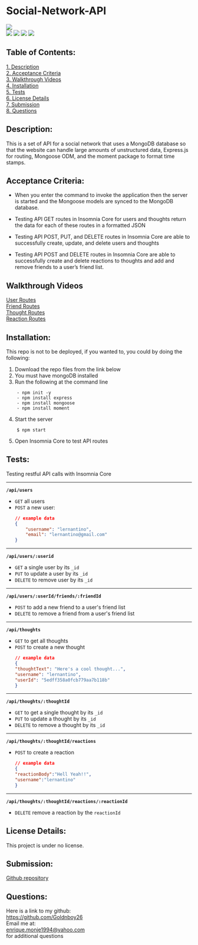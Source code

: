 # Social-Network-API

![](https://img.shields.io/badge/Created%20by-Victor%20Cesar%20Lopez-blue?style=for-the-badge)  
![](https://img.shields.io/badge/Database-MongoDB-yellow?style=flat-square&logo=mongoDB)  ![](https://img.shields.io/badge/npm%20package-express-orange?style=flat-square&logo=npm) ![](https://img.shields.io/badge/npm%20package-mongoose-cyan?style=flat-square&logo=npm) ![](https://img.shields.io/badge/npm%20package-moment-%3CCOLOR%3E?style=flat-square&logo=npm)
 ## Table of Contents:  
[1. Description](#Description)  
[2. Acceptance Criteria](#Acceptance-Criteria)  
[3. Walkthrough Videos](#Walkthrough-Videos)  
[4. Installation](#Installation)  
[5. Tests](#Tests)  
[6. License Details](#License-Details)  
[7. Submission](#Submission)   
[8. Questions](#Questions)  
## Description:
This is a set of API for a social network that uses a MongoDB database so that the website can handle large amounts of unstructured data, Express.js for routing, Mongoose ODM, and the moment package to format time stamps.

## Acceptance Criteria:

- When you enter the command to invoke the application then the server is started and the Mongoose models are synced to the MongoDB database.  
- Testing API GET routes in Insomnia Core for users and thoughts return the data for each of these routes in a formatted JSON
- Testing API POST, PUT, and DELETE routes in Insomnia Core are able to successfully create, update, and delete users and thoughts

- Testing API POST and DELETE routes in Insomnia Core are able to successfully create and delete reactions to thoughts and add and remove friends to a user’s friend list.

## Walkthrough Videos
[User Routes]()  
[Friend Routes]()  
[Thought Routes]()  
[Reaction Routes]()  

## Installation:
This repo is not to be deployed, if you wanted to, you could by doing the following:  
1. Download the repo files from the link below
2. You must have mongoDB installed
3. Run the following at the command line
```
    - npm init -y
    - npm install express
    - npm install mongoose
    - npm install moment
```
4. Start the server
```
    $ npm start
```
5. Open Insomnia Core to test API routes

## Tests:  

Testing restful API calls with Insomnia Core  

---
**`/api/users`**
* `GET` all users
* `POST` a new user:
    ```json
    // example data
    {
        "username": "lernantino",
        "email": "lernantino@gmail.com"
    }
    ```
---
**`/api/users/:userid`**
* `GET` a single user by its `_id` 
* `PUT` to update a user by its `_id`
* `DELETE` to remove user by its `_id`
---
**`/api/users/:userId/friends/:friendId`**
* `POST` to add a new friend to a user's friend list
* `DELETE` to remove a friend from a user's friend list
---
**`/api/thoughts`** 
* `GET` to get all thoughts
* `POST` to create a new thought
    ```json
    // example data
    {
    "thoughtText": "Here's a cool thought...",
    "username": "lernantino",
    "userId": "5edff358a0fcb779aa7b118b"
    }
    ```
---
**`/api/thoughts/:thoughtId`**
* `GET` to get a single thought by its `_id`
* `PUT` to update a thought by its `_id`
* `DELETE` to remove a thought by its `_id`
---

**`/api/thoughts/:thoughtId/reactions`**

* `POST` to create a reaction 
    ```json
    // example data
    {
    "reactionBody":"Hell Yeah!!",
    "username":"lernantino"
    }
    ```
---
**`/api/thoughts/:thoughtId/reactions/:reactionId`**
* `DELETE` remove a reaction by the `reactionId` 

## License Details: 
 This project is under no license.  

## Submission:
 [Github repository](https://github.com/Goldnboy26/API-MASTER
)

## Questions:
 Here is a link to my github:  
https://github.com/Goldnboy26  
 Email me at:  
enrique.monje1994@yahoo.com  
for additional questions

